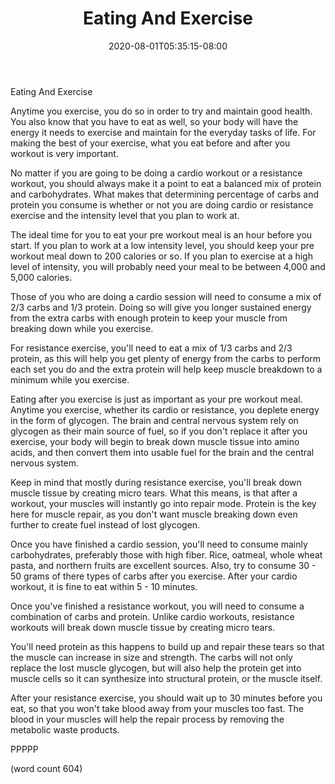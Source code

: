 ﻿---
title: "Eating And Exercise"
date: 2020-08-01T05:35:15-08:00
description: "Exercise Tips for Web Success"
featured_image: "/images/Exercise.jpg"
tags: ["Exercise"]
---

Eating And Exercise

Anytime you exercise, you do so in order to try and
maintain good health. You also know that you have to
eat as well, so your body will have the energy it
needs to exercise and maintain for the everyday tasks
of life.  For making the best of your exercise, what
you eat before and after you workout is very important.

No matter if you are going to be doing a cardio 
workout or a resistance workout, you should always
make it a point to eat a balanced mix of protein and
carbohydrates.  What makes that determining percentage
of carbs and protein you consume is whether or not
you are doing cardio or resistance exercise and the
intensity level that you plan to work at.

The ideal time for you to eat your pre workout meal
is an hour before you start.  If you plan to work
at a low intensity level, you should keep your pre
workout meal down to 200 calories or so.  If you
plan to exercise at a high level of intensity, you
will probably need your meal to be between 4,000 
and 5,000 calories.

Those of you who are doing a cardio session will
need to consume a mix of 2/3 carbs and 1/3 protein.
Doing so will give you longer sustained energy from
the extra carbs with enough protein to keep your
muscle from breaking down while you exercise.

For resistance exercise, you'll need to eat a mix
of 1/3 carbs and 2/3 protein, as this will help
you get plenty of energy from the carbs to perform
each set you do and the extra protein will help
keep muscle breakdown to a minimum while you 
exercise.  

Eating after you exercise is just as important as
your pre workout meal.  Anytime you exercise,
whether its cardio or resistance, you deplete energy
in the form of glycogen.  The brain and central
nervous system rely on glycogen as their main 
source of fuel, so if you don't replace it after
you exercise, your body will begin to break down
muscle tissue into amino acids, and then convert
them into usable fuel for the brain and the 
central nervous system.

Keep in mind that mostly during resistance
exercise, you'll break down muscle tissue by 
creating micro tears.  What this means, is that
after a workout, your muscles will instantly go
into repair mode.  Protein is the key here for
muscle repair, as you don't want muscle breaking
down even further to create fuel instead of
lost glycogen.

Once you have finished a cardio session, you'll
need to consume mainly carbohydrates, preferably
those with high fiber.  Rice, oatmeal, whole wheat
pasta, and northern fruits are excellent sources.
Also, try to consume 30 - 50 grams of there
types of carbs after you exercise.  After your
cardio workout, it is fine to eat within 5 - 10
minutes.

Once you've finished a resistance workout, you
will need to consume a combination of carbs and
protein.  Unlike cardio workouts, resistance
workouts will break down muscle tissue by creating
micro tears.

You'll need protein as this happens to build up
and repair these tears so that the muscle can
increase in size and strength.  The carbs will
not only replace the lost muscle glycogen, but 
will also help the protein get into muscle cells
so it can synthesize into structural protein, or
the muscle itself.

After your resistance exercise, you should wait
up to 30 minutes before you eat, so that you won't
take blood away from your muscles too fast.  The
blood in your muscles will help the repair process
by removing the metabolic waste products.

PPPPP

(word count 604)
